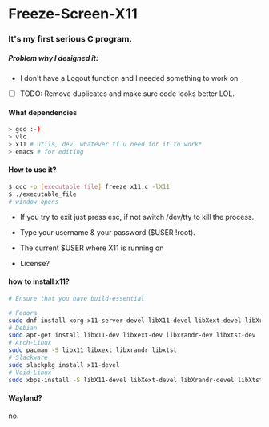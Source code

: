 # Freeze-Screen-X11

### It's my first serious C program.

##### Problem why I designed it: 

- I don't have a Logout function and I needed something to work on.
- [ ] TODO: Remove duplicates and make sure code looks better LOL.

#### What dependencies

```bash
> gcc :-)
> vlc
> x11 # utils, dev, whatever tf u need for it to work*
> emacs # for editing
```

#### How to use it?

```bash
$ gcc -o [executable_file] freeze_x11.c -lX11
$ ./executable_file
# window opens
```

- If you try to exit just press esc, if not switch /dev/tty to kill the process.
- Type your username & your password ($USER !root).
- The current $USER where X11 is running on

- License?

#### how to install x11?

```bash
# Ensure that you have build-essential

# Fedora
sudo dnf install xorg-x11-server-devel libX11-devel libXext-devel libXrandr-devel libXtst-devel
# Debian
sudo apt-get install libx11-dev libxext-dev libxrandr-dev libxtst-dev
# Arch-Linux
sudo pacman -S libx11 libxext libxrandr libxtst
# Slackware
sudo slackpkg install x11-devel
# Void-Linux
sudo xbps-install -S libX11-devel libXext-devel libXrandr-devel libXtst-devel

```

#### Wayland?

no.
